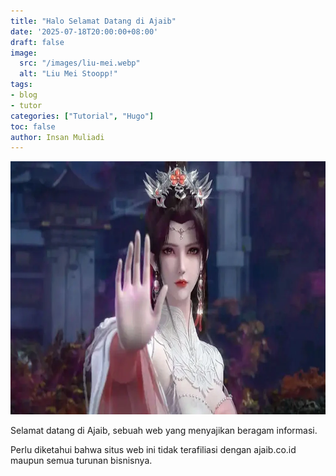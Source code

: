 ```yaml
---
title: "Halo Selamat Datang di Ajaib"
date: '2025-07-18T20:00:00+08:00'
draft: false
image: 
  src: "/images/liu-mei.webp"
  alt: "Liu Mei Stoopp!"
tags:
- blog
- tutor
categories: ["Tutorial", "Hugo"]
toc: false
author: Insan Muliadi
---
```


<img alt="Liu Mei" height="405" src="/images/liu-mei.webp" width="720">

Selamat datang di Ajaib, sebuah web yang menyajikan beragam informasi.

Perlu diketahui bahwa situs web ini tidak terafiliasi dengan ajaib.co.id maupun semua turunan bisnisnya.